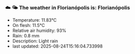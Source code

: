 ### ☁️ 🌤️  The weather in Florianópolis is: Florianópolis

- Temperature: 11.83°C
- On flesh: 11.5°C
- Relative air humidity: 93%
- Rain: 0.8 mm
- Description: Light rain
- last updated: 2025-08-24T15:16:04.733998
